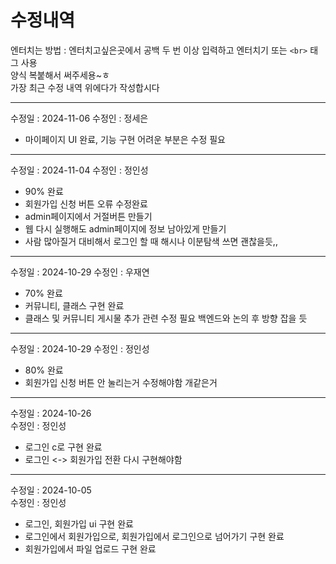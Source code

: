 # 수정내역
엔터치는 방법 : 엔터치고싶은곳에서 공백 두 번 이상 입력하고 엔터치기 또는 `<br>` 태그 사용  
양식 복붙해서 써주세용~ㅎ  
가장 최근 수정 내역 위에다가 작성합시다

***
수정일 : 2024-11-06
수정인 : 정세은
- 마이페이지 UI 완료, 기능 구현 어려운 부분은 수정 필요
  
***
수정일 : 2024-11-04
수정인 : 정인성
- 90% 완료
- 회원가입 신청 버튼 오류 수정완료
- admin페이지에서 거절버튼 만들기
- 웹 다시 실행해도 admin페이지에 정보 남아있게 만들기
- 사람 많아질거 대비해서 로그인 할 때 해시나 이분탐색 쓰면 괜찮을듯,,

***
수정일 : 2024-10-29
수정인 : 우재연
- 70% 완료
- 커뮤니티, 클래스 구현 완료
- 클래스 및 커뮤니티 게시물 추가 관련 수정 필요 백엔드와 논의 후 방향 잡을 듯

***
수정일 : 2024-10-29
수정인 : 정인성
- 80% 완료
- 회원가입 신청 버튼 안 눌리는거 수정해야함 개같은거

***
수정일 : 2024-10-26  
수정인 : 정인성  
- 로그인 c로 구현 완료
- 로그인 <-> 회원가입 전환 다시 구현해야함

***
수정일 : 2024-10-05  
수정인 : 정인성  
- 로그인, 회원가입 ui 구현 완료  
- 로그인에서 회원가입으로, 회원가입에서 로그인으로 넘어가기 구현 완료  
- 회원가입에서 파일 업로드 구현 완료







